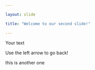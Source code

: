 ```yaml
---

layout: slide

title: "Welcome to our second slide!"

---
```


Your text

Use the left arrow to go back!

this is another one